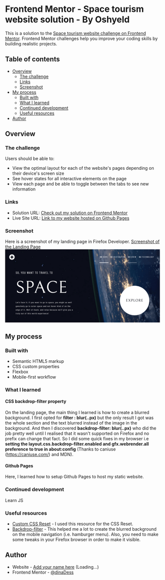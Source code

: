 # Frontend Mentor - Space tourism website solution - By Oshyeld

This is a solution to the [Space tourism website challenge on Frontend Mentor](https://www.frontendmentor.io/challenges/space-tourism-multipage-website-gRWj1URZ3). Frontend Mentor challenges help you improve your coding skills by building realistic projects.

## Table of contents

- [Overview](#overview)
  - [The challenge](#the-challenge)
  - [Links](#links)
  - [Screenshot](#screenshot)
- [My process](#my-process)
  - [Built with](#built-with)
  - [What I learned](#what-i-learned)
  - [Continued development](#continued-development)
  - [Useful resources](#useful-resources)
- [Author](#author)

## Overview

### The challenge

Users should be able to:

- View the optimal layout for each of the website's pages depending on their device's screen size
- See hover states for all interactive elements on the page
- View each page and be able to toggle between the tabs to see new information

### Links

- Solution URL: [Check out my solution on Frontend Mentor](https://www.frontendmentor.io/solutions/mobile-first-space-tourism-challenge-solution-using-css-flexbox-gHHl7huZt)
- Live Site URL: [Link to my website hosted on Github Pages](https://dinadess.github.io/space-tourism-frontend-mentor/index.html)

### Screenshot

Here is a screenshot of my landing page in Firefox Developer.
[Screenshot of the Landing Page](./myPreview.png)
<img src="./myPreview.png" alt="My Homepage Preview"/>

## My process

### Built with

- Semantic HTML5 markup
- CSS custom properties
- Flexbox
- Mobile-first workflow

### What I learned

#### CSS backdrop-filter property

On the landing page, the main thing I learned is how to create a blurred background.
I first opted for **filter : blur(..px)** but the only result I got was the whole section and the text blurred instead of the
image in the background.
And then I discovered **backdrop-filter: blur(..px)** who did the job pretty well until I realised that it wasn't supported on Firefox and no prefix can change that fact.
So I did some quick fixes in my browser i.e **setting the layout.css.backdrop-filter.enabled and gfx.webrender.all preference to true in about:config** (Thanks to caniuse (https://caniuse.com/) and MDN).

#### Github Pages

Here, I learned how to setup Github Pages to host my static website.

### Continued development

Learn JS

### Useful resources

- [Custom CSS Reset](https://www.joshwcomeau.com/css/custom-css-reset/) - I used this resource for the CSS Reset.
- [Backdrop-filter](https://developer.mozilla.org/en-US/docs/Web/CSS/backdrop-filter) - This helped me a lot to create the blurred background on the mobile navigation (i.e. hamburger menu). Also, you need to make some tweaks in your Firefox browser in order to make it visible.

## Author

- Website - [Add your name here](https://www.your-site.com) (Loading...)
- Frontend Mentor - [@dinaDess](https://www.frontendmentor.io/profile/dinaDess)

